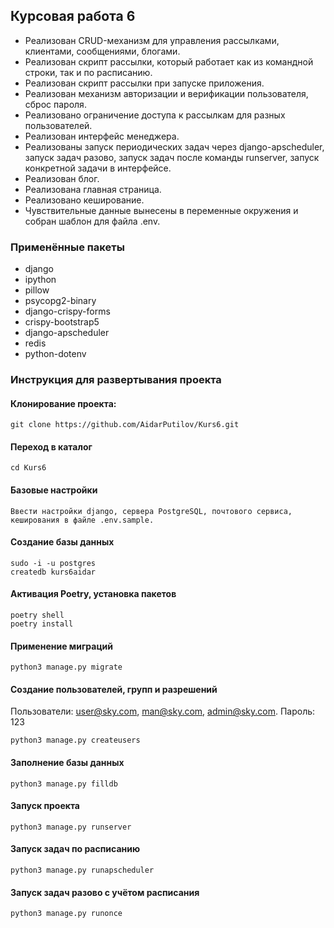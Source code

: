 ## Курсовая работа 6
- Реализован CRUD-механизм для управления рассылками, клиентами, сообщениями, блогами.
- Реализован скрипт рассылки, который работает как из командной строки, так и по расписанию.
- Реализован скрипт рассылки при запуске приложения.
- Реализован механизм авторизации и верификации пользователя, сброс пароля.
- Реализовано ограничение доступа к рассылкам для разных пользователей.
- Реализован интерфейс менеджера.
- Реализованы запуск периодических задач через django-apscheduler, запуск задач разово, запуск задач после команды runserver, запуск конкретной задачи в интерфейсе.
- Реализован блог.
- Реализована главная страница.
- Реализовано кеширование.
- Чувствительные данные вынесены в переменные окружения и собран шаблон для файла .env.

### Применённые пакеты
- django
- ipython
- pillow
- psycopg2-binary
- django-crispy-forms
- crispy-bootstrap5
- django-apscheduler
- redis
- python-dotenv

### Инструкция для развертывания проекта

#### Клонирование проекта:
```
git clone https://github.com/AidarPutilov/Kurs6.git
```

#### Переход в каталог
```
cd Kurs6
```

#### Базовые настройки
```
Ввести настройки django, сервера PostgreSQL, почтового сервиса, кеширования в файле .env.sample.
```

#### Создание базы данных
```
sudo -i -u postgres
createdb kurs6aidar
```

#### Активация Poetry, установка пакетов
```
poetry shell
poetry install
```

#### Применение миграций
```
python3 manage.py migrate
```

#### Создание пользователей, групп и разрешений
Пользователи: user@sky.com, man@sky.com, admin@sky.com. Пароль: 123
```
python3 manage.py createusers
```

#### Заполнение базы данных
```
python3 manage.py filldb
```

#### Запуск проекта
```
python3 manage.py runserver
```

#### Запуск задач по расписанию
```
python3 manage.py runapscheduler
```

#### Запуск задач разово с учётом расписания
```
python3 manage.py runonce
```
